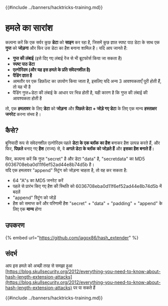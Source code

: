 {{#include ../banners/hacktricks-training.md}}

# हमले का सारांश

कल्पना करें कि एक सर्वर कुछ **डेटा** को **साइन** कर रहा है, जिसमें कुछ ज्ञात स्पष्ट पाठ डेटा के साथ एक **गुप्त** को **जोड़ना** और फिर उस डेटा का हैश बनाना शामिल है। यदि आप जानते हैं:

- **गुप्त की लंबाई** (इसे दिए गए लंबाई रेंज से भी ब्रूटफोर्स किया जा सकता है)
- **स्पष्ट पाठ डेटा**
- **एल्गोरिदम (और यह इस हमले के प्रति संवेदनशील है)**
- **पैडिंग ज्ञात है**
- आमतौर पर एक डिफ़ॉल्ट का उपयोग किया जाता है, इसलिए यदि अन्य 3 आवश्यकताएँ पूरी होती हैं, तो यह भी है
- पैडिंग गुप्त+डेटा की लंबाई के आधार पर भिन्न होती है, यही कारण है कि गुप्त की लंबाई की आवश्यकता होती है

तो, एक **हमलावर** के लिए **डेटा** को **जोड़ना** और **पिछले डेटा + जोड़े गए डेटा** के लिए एक मान्य **हस्ताक्षर** **जनरेट** करना संभव है।

## कैसे?

बुनियादी रूप से संवेदनशील एल्गोरिदम पहले **डेटा के एक ब्लॉक का हैश** बनाकर हैश उत्पन्न करते हैं, और फिर, **पिछले** बनाए गए **हैश** (राज्य) से, वे **अगले डेटा के ब्लॉक को जोड़ते हैं** और **इसका हैश बनाते हैं**।

फिर, कल्पना करें कि गुप्त "secret" है और डेटा "data" है, "secretdata" का MD5 6036708eba0d11f6ef52ad44e8b74d5b है।\
यदि एक हमलावर "append" स्ट्रिंग को जोड़ना चाहता है, तो वह कर सकता है:

- 64 "A"s का MD5 जनरेट करें
- पहले से प्रारंभ किए गए हैश की स्थिति को 6036708eba0d11f6ef52ad44e8b74d5b में बदलें
- "append" स्ट्रिंग को जोड़ें
- हैश को समाप्त करें और परिणामी हैश "secret" + "data" + "padding" + "append" के लिए एक **मान्य** होगा

## **उपकरण**

{% embed url="https://github.com/iagox86/hash_extender" %}

## संदर्भ

आप इस हमले को अच्छी तरह से समझा हुआ [https://blog.skullsecurity.org/2012/everything-you-need-to-know-about-hash-length-extension-attacks](https://blog.skullsecurity.org/2012/everything-you-need-to-know-about-hash-length-extension-attacks) पर पा सकते हैं

{{#include ../banners/hacktricks-training.md}}
